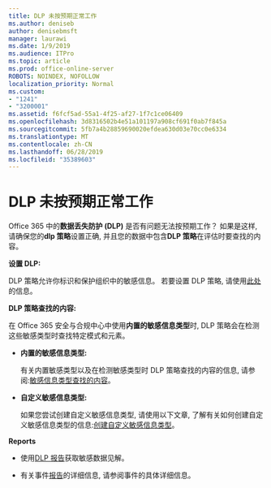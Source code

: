 ```yaml
---
title: DLP 未按预期正常工作
ms.author: deniseb
author: denisebmsft
manager: laurawi
ms.date: 1/9/2019
ms.audience: ITPro
ms.topic: article
ms.prod: office-online-server
ROBOTS: NOINDEX, NOFOLLOW
localization_priority: Normal
ms.custom:
- "1241"
- "3200001"
ms.assetid: f6fcf5ad-55a1-4f25-af27-1f7c1ce06409
ms.openlocfilehash: 3d8316502b4e51a101197a908cf691f0ab7f845a
ms.sourcegitcommit: 5fb7a4b28859690020efdea630d03e70cc0e6334
ms.translationtype: MT
ms.contentlocale: zh-CN
ms.lasthandoff: 06/28/2019
ms.locfileid: "35389603"
---
```

# <a name="dlp-not-working-as-expected"></a>DLP 未按预期正常工作

Office 365 中的**数据丢失防护 (DLP)** 是否有问题无法按预期工作？ 如果是这样, 请确保您的**dlp 策略**设置正确, 并且您的数据中包含**DLP 策略**在评估时要查找的内容。
  
 **设置 DLP:**
  
DLP 策略允许你标识和保护组织中的敏感信息。 若要设置 DLP 策略, 请使用[此处](https://docs.microsoft.com/office365/securitycompliance/prevent-data-loss#set-up-dlp)的信息。
  
 **DLP 策略查找的内容:**
  
在 Office 365 安全与合规中心中使用**内置的敏感信息类型**时, DLP 策略会在检测这些敏感类型时查找特定模式和元素。
  
- **内置的敏感信息类型:**

    有关内置敏感类型以及在检测敏感类型时 DLP 策略查找的内容的信息, 请参阅:[敏感信息类型查找的内容](https://docs.microsoft.com/office365/securitycompliance/what-the-sensitive-information-types-look-for)。

- **自定义敏感信息类型:**

    如果您尝试创建自定义敏感信息类型, 请使用以下文章, 了解有关如何创建自定义敏感信息类型的信息:[创建自定义敏感信息类型](https://docs.microsoft.com/office365/securitycompliance/create-a-custom-sensitive-information-type)。

 **Reports**
  
- 使用[DLP 报告](https://docs.microsoft.com/office365/securitycompliance/data-loss-prevention-policies#dlp-reports)获取敏感数据见解。

- 有关事件[报告](https://docs.microsoft.com/office365/securitycompliance/data-loss-prevention-policies#incident-reports)的详细信息, 请参阅事件的具体详细信息。
